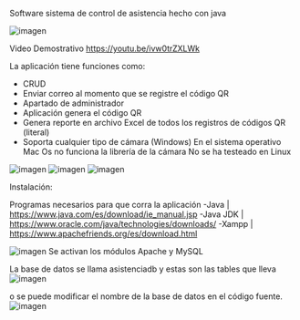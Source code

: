 Software sistema de control de asistencia hecho con java 


![imagen](https://github.com/terqo/asistenciaJAVA/assets/44992155/c38e8091-03e6-4bda-afe9-dfd4ee47fce5)

Video Demostrativo
https://youtu.be/ivw0trZXLWk

La aplicación tiene funciones como: 
-	CRUD 
-	Enviar correo al momento que se registre el código QR
-	Apartado de administrador 
-	Aplicación genera el código QR 
-	Genera reporte en archivo Excel de todos los registros de códigos QR (literal)
-	Soporta cualquier tipo de cámara (Windows)
En el sistema operativo Mac Os no funciona la librería de la cámara 
No se ha testeado en Linux

![imagen](https://github.com/terqo/asistenciaJAVA/assets/44992155/03512fd2-be83-4892-aabd-a333801ee1b6)
![imagen](https://github.com/terqo/asistenciaJAVA/assets/44992155/bf904b37-95b0-437f-9970-e6b36cfb81ab)
![imagen](https://github.com/terqo/asistenciaJAVA/assets/44992155/46f0c370-28e4-4e24-9a73-bfb6a11d3a98)


Instalación:

Programas necesarios para que corra la aplicación
-Java | https://www.java.com/es/download/ie_manual.jsp
-Java JDK | https://www.oracle.com/java/technologies/downloads/
-Xampp | https://www.apachefriends.org/es/download.html

![imagen](https://github.com/terqo/asistenciaJAVA/assets/44992155/18164b7b-f20c-4518-83e3-44fd21287e4b)
Se activan los módulos Apache y MySQL 

La base de datos se llama asistenciadb y estas son las tables que lleva
![imagen](https://github.com/terqo/asistenciaJAVA/assets/44992155/4487113c-4c78-4b8b-9e55-5a850d4f99fd)

o se puede modificar el nombre de la base de datos en el código fuente.
![imagen](https://github.com/terqo/asistenciaJAVA/assets/44992155/25160c16-52c0-454c-b634-28a0f52e4bbc)

